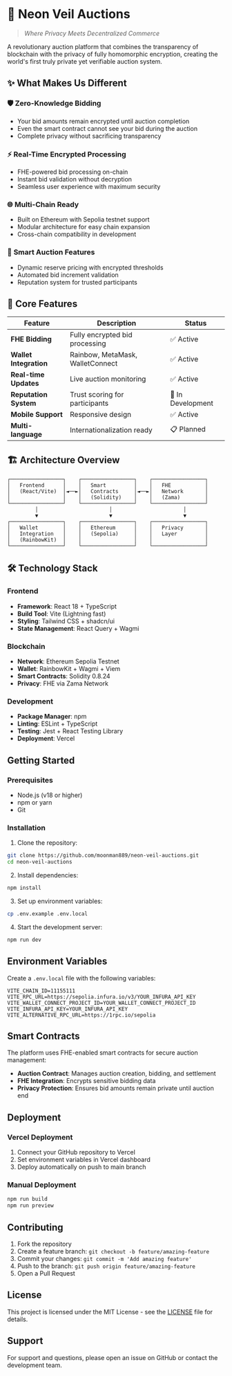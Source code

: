 # 🔮 Neon Veil Auctions

> *Where Privacy Meets Decentralized Commerce*

A revolutionary auction platform that combines the transparency of blockchain with the privacy of fully homomorphic encryption, creating the world's first truly private yet verifiable auction system.

## ✨ What Makes Us Different

### 🛡️ **Zero-Knowledge Bidding**
- Your bid amounts remain encrypted until auction completion
- Even the smart contract cannot see your bid during the auction
- Complete privacy without sacrificing transparency

### ⚡ **Real-Time Encrypted Processing**
- FHE-powered bid processing on-chain
- Instant bid validation without decryption
- Seamless user experience with maximum security

### 🌐 **Multi-Chain Ready**
- Built on Ethereum with Sepolia testnet support
- Modular architecture for easy chain expansion
- Cross-chain compatibility in development

### 🎯 **Smart Auction Features**
- Dynamic reserve pricing with encrypted thresholds
- Automated bid increment validation
- Reputation system for trusted participants

## 🚀 Core Features

| Feature | Description | Status |
|---------|-------------|--------|
| **FHE Bidding** | Fully encrypted bid processing | ✅ Active |
| **Wallet Integration** | Rainbow, MetaMask, WalletConnect | ✅ Active |
| **Real-time Updates** | Live auction monitoring | ✅ Active |
| **Reputation System** | Trust scoring for participants | 🔄 In Development |
| **Mobile Support** | Responsive design | ✅ Active |
| **Multi-language** | Internationalization ready | 📋 Planned |

## 🏗️ Architecture Overview

```
┌─────────────────┐    ┌─────────────────┐    ┌─────────────────┐
│   Frontend      │    │   Smart         │    │   FHE           │
│   (React/Vite)  │◄──►│   Contracts     │◄──►│   Network       │
│                 │    │   (Solidity)    │    │   (Zama)        │
└─────────────────┘    └─────────────────┘    └─────────────────┘
         │                       │                       │
         ▼                       ▼                       ▼
┌─────────────────┐    ┌─────────────────┐    ┌─────────────────┐
│   Wallet        │    │   Ethereum      │    │   Privacy       │
│   Integration   │    │   (Sepolia)     │    │   Layer         │
│   (RainbowKit)  │    │                 │    │                 │
└─────────────────┘    └─────────────────┘    └─────────────────┘
```

## 🛠️ Technology Stack

### Frontend
- **Framework**: React 18 + TypeScript
- **Build Tool**: Vite (Lightning fast)
- **Styling**: Tailwind CSS + shadcn/ui
- **State Management**: React Query + Wagmi

### Blockchain
- **Network**: Ethereum Sepolia Testnet
- **Wallet**: RainbowKit + Wagmi + Viem
- **Smart Contracts**: Solidity 0.8.24
- **Privacy**: FHE via Zama Network

### Development
- **Package Manager**: npm
- **Linting**: ESLint + TypeScript
- **Testing**: Jest + React Testing Library
- **Deployment**: Vercel

## Getting Started

### Prerequisites

- Node.js (v18 or higher)
- npm or yarn
- Git

### Installation

1. Clone the repository:
```bash
git clone https://github.com/moonman889/neon-veil-auctions.git
cd neon-veil-auctions
```

2. Install dependencies:
```bash
npm install
```

3. Set up environment variables:
```bash
cp .env.example .env.local
```

4. Start the development server:
```bash
npm run dev
```

## Environment Variables

Create a `.env.local` file with the following variables:

```env
VITE_CHAIN_ID=11155111
VITE_RPC_URL=https://sepolia.infura.io/v3/YOUR_INFURA_API_KEY
VITE_WALLET_CONNECT_PROJECT_ID=YOUR_WALLET_CONNECT_PROJECT_ID
VITE_INFURA_API_KEY=YOUR_INFURA_API_KEY
VITE_ALTERNATIVE_RPC_URL=https://1rpc.io/sepolia
```

## Smart Contracts

The platform uses FHE-enabled smart contracts for secure auction management:

- **Auction Contract**: Manages auction creation, bidding, and settlement
- **FHE Integration**: Encrypts sensitive bidding data
- **Privacy Protection**: Ensures bid amounts remain private until auction end

## Deployment

### Vercel Deployment

1. Connect your GitHub repository to Vercel
2. Set environment variables in Vercel dashboard
3. Deploy automatically on push to main branch

### Manual Deployment

```bash
npm run build
npm run preview
```

## Contributing

1. Fork the repository
2. Create a feature branch: `git checkout -b feature/amazing-feature`
3. Commit your changes: `git commit -m 'Add amazing feature'`
4. Push to the branch: `git push origin feature/amazing-feature`
5. Open a Pull Request

## License

This project is licensed under the MIT License - see the [LICENSE](LICENSE) file for details.

## Support

For support and questions, please open an issue on GitHub or contact the development team.
